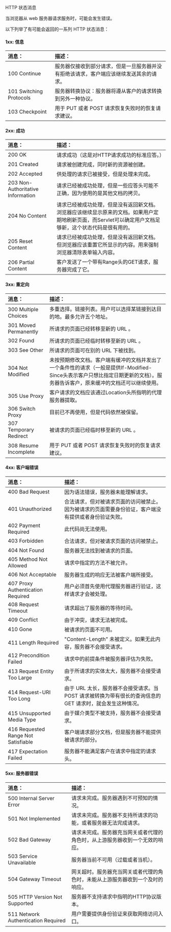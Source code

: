  HTTP 状态消息
 
当浏览器从 web 服务器请求服务时，可能会发生错误。

 以下列举了有可能会返回的一系列 HTTP 状态消息：

 

#### 1xx: 信息

 

|消息：|描述：|
|:--|:--|
|100 Continue|服务器仅接收到部分请求，但是一旦服务器并没有拒绝该请求，客户端应该继续发送其余的请求。|
|101 Switching Protocols|服务器转换协议：服务器将遵从客户的请求转换到另外一种协议。|
|103 Checkpoint|用于 PUT 或者 POST 请求恢复失败时的恢复请求建议。|


#### 2xx: 成功

 

|消息：|描述：|
|:--|:--|
|200 OK|请求成功（这是对HTTP请求成功的标准应答。）|
|201 Created|请求被创建完成，同时新的资源被创建。 |
|202 Accepted|供处理的请求已被接受，但是处理未完成。 |
|203 Non-Authoritative Information|请求已经被成功处理，但是一些应答头可能不正确，因为使用的是其他文档的拷贝。|
|204 No Content|请求已经被成功处理，但是没有返回新文档。浏览器应该继续显示原来的文档。如果用户定期地刷新页面，而Servlet可以确定用户文档足够新，这个状态代码是很有用的。|
|205 Reset Content|请求已经被成功处理，但是没有返回新文档。但浏览器应该重置它所显示的内容。用来强制浏览器清除表单输入内容。|
|206 Partial Content|客户发送了一个带有Range头的GET请求，服务器完成了它。|


#### 3xx: 重定向

 

|消息：|描述：|
|:--|:--|
|300 Multiple Choices|多重选择。链接列表。用户可以选择某链接到达目的地。最多允许五个地址。|
|301 Moved Permanently|所请求的页面已经转移至新的 URL 。 |
|302 Found|所请求的页面已经临时转移至新的 URL 。 |
|303 See Other|所请求的页面可在别的 URL 下被找到。|
|304 Not Modified|未按预期修改文档。客户端有缓冲的文档并发出了一个条件性的请求（一般是提供If-Modified-Since头表示客户只想比指定日期更新的文档）。服务器告诉客户，原来缓冲的文档还可以继续使用。|
|305 Use Proxy|客户请求的文档应该通过Location头所指明的代理服务器提取。|
|306 Switch Proxy|目前已不再使用，但是代码依然被保留。|
|307 Temporary Redirect|被请求的页面已经临时移至新的 URL 。|
|308 Resume Incomplete|用于 PUT 或者 POST 请求恢复失败时的恢复请求建议。|


#### 4xx: 客户端错误

 

|消息：|描述：|
|:--|:--|
|400 Bad Request|因为语法错误，服务器未能理解请求。|
|401 Unauthorized|合法请求，但对被请求页面的访问被禁止。因为被请求的页面需要身份验证，客户端没有提供或者身份验证失败。|
|402 Payment Required|此代码尚无法使用。 |
|403 Forbidden|合法请求，但对被请求页面的访问被禁止。|
|404 Not Found|服务器无法找到被请求的页面。|
|405 Method Not Allowed|请求中指定的方法不被允许。|
|406 Not Acceptable|服务器生成的响应无法被客户端所接受。 |
|407 Proxy Authentication Required|用户必须首先使用代理服务器进行验证，这样请求才会被处理。 |
|408 Request Timeout|请求超出了服务器的等待时间。 |
|409 Conflict|由于冲突，请求无法被完成。|
|410 Gone|被请求的页面不可用。|
|411 Length Required|"Content-Length" 未被定义。如果无此内容，服务器不会接受请求。 |
|412 Precondition Failed|请求中的前提条件被服务器评估为失败。 |
|413 Request Entity Too Large|由于所请求的实体太大，服务器不会接受请求。 |
|414 Request-URI Too Long|由于 URL 太长，服务器不会接受请求。当 POST 请求被转换为带有很长的查询信息的 GET 请求时，就会发生这种情况。 |
|415 Unsupported Media Type|由于媒介类型不被支持，服务器不会接受请求。 |
|416 Requested Range Not Satisfiable|客户端请求部分文档，但是服务器不能提供被请求的部分。|
|417 Expectation Failed|服务器不能满足客户在请求中指定的请求头。|


#### 5xx: 服务器错误

 

|消息：|描述：|
|:--|:--|
|500 Internal Server Error|请求未完成。服务器遇到不可预知的情况。|
|501 Not Implemented|请求未完成。服务器不支持所请求的功能，或者服务器无法完成请求。|
|502 Bad Gateway|请求未完成。服务器充当网关或者代理的角色时，从上游服务器收到一个无效的响应。|
|503 Service Unavailable|服务器当前不可用（过载或者当机）。 |
|504 Gateway Timeout|网关超时。服务器充当网关或者代理的角色时，未能从上游服务器收到一个及时的响应。|
|505 HTTP Version Not Supported|服务器不支持请求中指明的HTTP协议版本。 |
|511 Network Authentication Required|用户需要提供身份验证来获取网络访问入口。|



